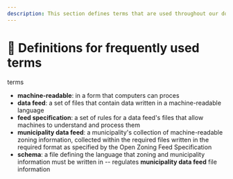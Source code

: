 ```yaml
---
description: This section defines terms that are used throughout our documentation
---
```


# 📖 Definitions for frequently used terms

terms

* **machine-readable**: in a form that computers can proces
* **data feed**: a set of files that contain data written in a machine-readable language
* **feed specification**: a set of rules for a data feed's files that allow machines to understand and process them
* **municipality data feed**: a municipality's collection of machine-readable zoning information, collected within the required files written in the required format as specified by the Open Zoning Feed Specification
* **schema**: a file defining the language that zoning and municipality information must be written in -- regulates **municipality data feed** file information
